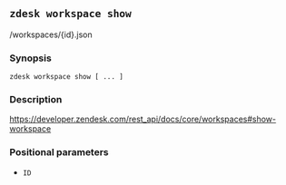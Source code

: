 ## `zdesk workspace show`

/workspaces/{id}.json

### Synopsis

    zdesk workspace show [ ... ]

### Description

https://developer.zendesk.com/rest_api/docs/core/workspaces#show-workspace

### Positional parameters

* `ID`

